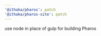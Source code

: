 ```yaml
---
'@ithaka/pharos': patch
'@ithaka/pharos-site': patch
---
```


use node in place of gulp for building Pharos
